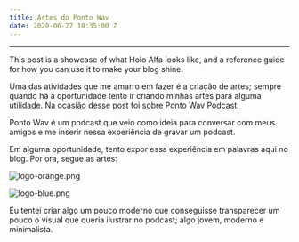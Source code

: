 ```yaml
---
title: Artes do Ponto Wav
date: 2020-06-27 18:35:00 Z
---
```


---

This post is a showcase of what Holo Alfa looks like, and a reference guide for how you can use it to make your blog shine.

<!--more-->


Uma das atividades que me amarro em fazer é a criação de artes; sempre quando há a oportunidade tento ir criando minhas artes para alguma utilidade. Na ocasião desse post foi sobre Ponto Wav Podcast.

Ponto Wav é um podcast que veio como ideia para conversar com meus amigos e me inserir nessa experiência de gravar um podcast.

Em alguma oportunidade, tento expor essa experiência em palavras aqui no blog. Por ora, segue as artes:

![logo-orange.png](/uploads/logo-orange.png)

![logo-blue.png](/uploads/logo-blue.png)

Eu tentei criar algo um pouco moderno que conseguisse transparecer um pouco o visual que queria ilustrar no podcast; algo jovem, moderno e minimalista.
